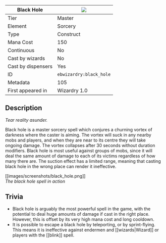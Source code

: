 | Black Hole |![](https://github.com/Electroblob77/Wizardry/blob/1.12.2/src/main/resources/assets/ebwizardry/textures/spells/black_hole.png)|
|---|---|
| Tier | Master |
| Element | Sorcery |
| Type | Construct |
| Mana Cost | 150 |
| Continuous | No |
| Cast by wizards | No |
| Cast by dispensers | Yes |
| ID | `ebwizardry:black_hole` |
| Metadata | 105 |
| First appeared in | Wizardry 1.0 |
## Description
_Tear reality asunder._

Black hole is a master sorcery spell which conjures a churning vortex of darkness where the caster is aiming. The vortex will suck in any nearby mobs and players, and when they are near to its centre they will take ongoing damage. The vortex collapses after 30 seconds without duration modifiers. Black hole is most useful against groups of mobs, since it will deal the same amount of damage to each of its victims regardless of how many there are. The suction effect has a limited range, meaning that casting black hole in the wrong place can render it ineffective.

[[images/screenshots/black_hole.png]]  
_The black hole spell in action_

## Trivia
- Black hole is arguably the most powerful spell in the game, with the potential to deal huge amounts of damage if cast in the right place. However, this is offset by its very high mana cost and long cooldown.
- It is possible to escape a black hole by teleporting, or by sprint-flying. This means it is ineffective against endermen and [[wizards|Wizard]] or players with the [[blink]] spell.